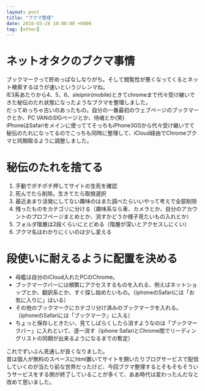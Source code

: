 ```yaml
---
layout: post
title: "ブクマ整理"
date: 2018-05-28 10:00:00 +0900
tag: [other]
---
```


# ネットオタクのブクマ事情
ブックマークって貯めっぱなしなりがち。そして閲覧性が悪くなってくるとネット検索するほうが速いというジレンマね。  
IE3系あたりから4、5、6、sleipnir(mobile)ときてchromeまで代々受け継いできた秘伝のたれ状態になったようなブクマを整理しました。  
だってめっちゃ古いのあったもの。自分の一番最初のウェブページのブックマークとか、PC VANのSIGページとか、侍魂とか(笑)  
iPhoneはSafariをメインに使っててそっちもiPhone3GSから代々受け継いでて秘伝のたれになってるのでこっちも同時に整理して、iCloud経由でChromeブクマと同期取るように調整しました。  

# 秘伝のたれを捨てる

1. 手動でポチポチ押してサイトの生死を確認
1. 死んでたら削除。生きてたら取捨選択
1. 最近あまり活発にしてない趣味のはまた調べたらいいやって考えで全部削除
1. 残ったものをカテゴリに分ける（趣味系なら車、カメラとか、自分のアカウントのプロフページまとめとか、消すかどうか様子見たいもの入れとか）
1. フォルダ階層は2段くらいにとどめる（階層が深いとアクセスしにくい）
1. ブクマ名はわかりにくいのは少し変える

# 段使いに耐えるように配置を決める

* 母艦は自分のiCloud入れたPCのChrome。
* ブックマークバーには頻繁にアクセスするものを入れる、例えばネットショップとか、翻訳系とか、すぐ探し始めたいもの。（iphoneのSafariには「お気に入りに」はいる）
* その他のブックマークにカテゴリ分け済みのブックマークを入れる。（iphoneのSafariには「ブックマーク」に入る）
* ちょっと保存しときたい、見てしばらくしたら消すようなのは「ブックマークバー」に入れといて、逐一消す（iphone SafariとChrome間でリーディングリストの同期が出来るようになるまでの暫定）


これでずいぶん見通しが良くなりました。  
昔は個人が無料のスペースにhtml置いてサイトを開いたりブログサービスで配信していくのが当たり前な世界だったけど、今回ブクマ整理するとそもそもそういうサービスをする側が終了していることが多くて、ああ時代は変わったんだなと改めて思いました。  
